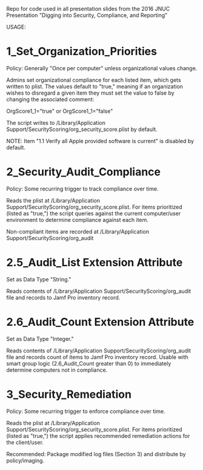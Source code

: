 Repo for code used in all presentation slides from the 2016 JNUC Presentation "Digging into Security, Compliance, and Reporting"

USAGE:

# 1_Set_Organization_Priorities

Policy: Generally "Once per computer" unless organizational values change.

Admins set organizational compliance for each listed item, which gets written to plist. The values default to "true," meaning if an organization wishes to disregard a given item they must set the value to false by changing the associated comment:

OrgScore1_1="true" or OrgScore1_1="false"

The script writes to /Library/Application Support/SecurityScoring/org_security_score.plist by default.

NOTE: Item "1.1 Verify all Apple provided software is current" is disabled by default.

# 2_Security_Audit_Compliance

Policy: Some recurring trigger to track compliance over time.

Reads the plist at /Library/Application Support/SecurityScoring/org_security_score.plist. For items prioritized (listed as "true,") the script queries against the current computer/user environment to determine compliance against each item.

Non-compliant items are recorded at /Library/Application Support/SecurityScoring/org_audit

# 2.5_Audit_List Extension Attribute

Set as Data Type "String."

Reads contents of /Library/Application Support/SecurityScoring/org_audit file and records to Jamf Pro inventory record.

# 2.6_Audit_Count Extension Attribute

Set as Data Type "Integer."

Reads contents of /Library/Application Support/SecurityScoring/org_audit file and records count of items to Jamf Pro inventory record. Usable with smart group logic (2.6_Audit_Count greater than 0) to immediately determine computers not in compliance.

# 3_Security_Remediation

Policy: Some recurring trigger to enforce compliance over time.

Reads the plist at /Library/Application Support/SecurityScoring/org_security_score.plist. For items prioritized (listed as "true,") the script applies recommended remediation actions for the client/user.

Recommended: Package modified log files (Section 3) and distribute by policy/imaging.

